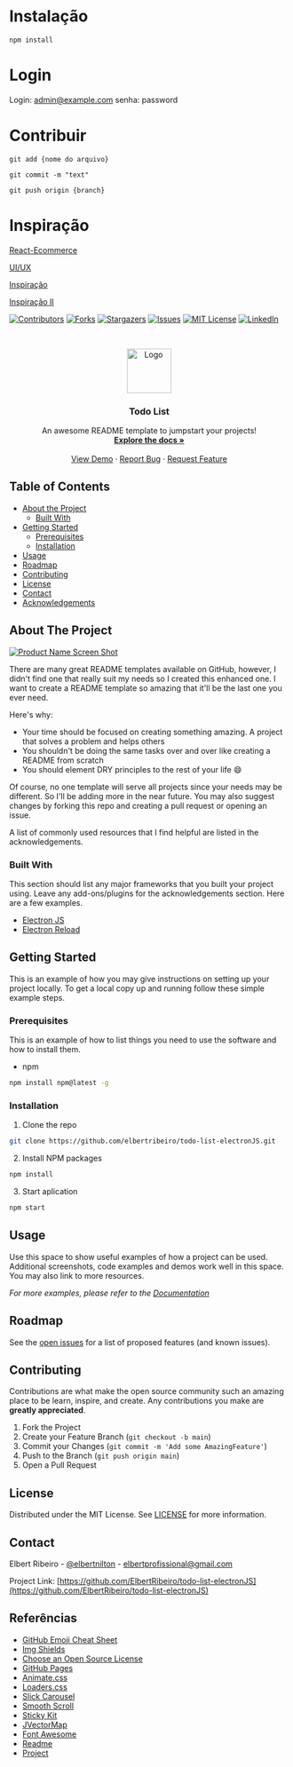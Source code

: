 
# Instalação

`npm install`


# Login

Login: admin@example.com
senha: password

# Contribuir

```
git add {nome do arquivo}
```

```
git commit -m "text"
```

```
git push origin {branch}
```


# Inspiração

[React-Ecommerce](https://github.com/sitepoint-editors/React-Ecommerce)

[UI/UX](https://www.figma.com/file/k3vZl8UTyHS3c66qsLgUBA/Site-Sou-%2B-Store?node-id=0%3A1)

[Inspiração](https://salinaka-ecommerce.web.app/)

[Inspiração II](https://github.com/tarunyadav1/Ecommerce-store-React-Redux-Firebase-StripePayment)


[![Contributors][contributors-shield]][contributors-url]
[![Forks][forks-shield]][forks-url]
[![Stargazers][stars-shield]][stars-url]
[![Issues][issues-shield]][issues-url]
[![MIT License][license-shield]][license-url]
[![LinkedIn][linkedin-shield]][linkedin-url]




<br />
<p align="center">
  <a href="https://github.com/othneildrew/Best-README-Template">
    <img src="assets/To-do.png" alt="Logo" width="80" height="80">
  </a>

  <h3 align="center">Todo List</h3>

  <p align="center">
    An awesome README template to jumpstart your projects!
    <br />
    <a href="https://github.com/ElbertRibeiro/todo-list-electronJS/wiki"><strong>Explore the docs »</strong></a>
    <br />
    <br />
    <a href="https://github.com/othneildrew/Best-README-Template">View Demo</a>
    ·
    <a href="https://github.com/elbertribeiro/todo-list-electronJS/issues/new">Report Bug</a>
    ·
    <a href="https://github.com/elbertribeiro/todo-list-electronJS/issues">Request Feature</a>
  </p>
</p>



<!-- TABLE OF CONTENTS -->
## Table of Contents

* [About the Project](#about-the-project)
  * [Built With](#built-with)
* [Getting Started](#getting-started)
  * [Prerequisites](#prerequisites)
  * [Installation](#installation)
* [Usage](#usage)
* [Roadmap](#roadmap)
* [Contributing](#contributing)
* [License](#license)
* [Contact](#contact)
* [Acknowledgements](#acknowledgements)



<!-- ABOUT THE PROJECT -->
## About The Project

[![Product Name Screen Shot][product-screenshot]](https://example.com)

There are many great README templates available on GitHub, however, I didn't find one that really suit my needs so I created this enhanced one. I want to create a README template so amazing that it'll be the last one you ever need.

Here's why:
* Your time should be focused on creating something amazing. A project that solves a problem and helps others
* You shouldn't be doing the same tasks over and over like creating a README from scratch
* You should element DRY principles to the rest of your life :smile:

Of course, no one template will serve all projects since your needs may be different. So I'll be adding more in the near future. You may also suggest changes by forking this repo and creating a pull request or opening an issue.

A list of commonly used resources that I find helpful are listed in the acknowledgements.

### Built With
This section should list any major frameworks that you built your project using. Leave any add-ons/plugins for the acknowledgements section. Here are a few examples.
* [Electron JS](https://www.electronjs.org/)
* [Electron Reload](https://github.com/yan-foto/electron-reload#readme)



<!-- GETTING STARTED -->
## Getting Started

This is an example of how you may give instructions on setting up your project locally.
To get a local copy up and running follow these simple example steps.

### Prerequisites

This is an example of how to list things you need to use the software and how to install them.
* npm
```sh
npm install npm@latest -g
```

### Installation

1. Clone the repo
```sh
git clone https://github.com/elbertribeiro/todo-list-electronJS.git
```
2. Install NPM packages
```sh
npm install
```
3. Start aplication
```sh
npm start
```



<!-- USAGE EXAMPLES -->
## Usage

Use this space to show useful examples of how a project can be used. Additional screenshots, code examples and demos work well in this space. You may also link to more resources.

_For more examples, please refer to the [Documentation](https://github.com/ElbertRibeiro/todo-list-electronJS/wiki)_




## Roadmap

See the [open issues](https://github.com/elbertribeiro/todo-list-electronJS/issues) for a list of proposed features (and known issues).



<!-- CONTRIBUTING -->
## Contributing

Contributions are what make the open source community such an amazing place to be learn, inspire, and create. Any contributions you make are **greatly appreciated**.

1. Fork the Project
2. Create your Feature Branch (`git checkout -b main`)
3. Commit your Changes (`git commit -m 'Add some AmazingFeature'`)
4. Push to the Branch (`git push origin main`)
5. Open a Pull Request



<!-- LICENSE -->
## License

Distributed under the MIT License. See [LICENSE](LICENSE) for more information.




## Contact

Elbert Ribeiro - [@elbertnilton](https://instagram.com/elbertnilton) - [elbertprofissional@gmail.com](mailto:elbertprofissional@gmail.com)

Project Link: [https://github.com/ElbertRibeiro/todo-list-electronJS](https://github.com/ElbertRibeiro/todo-list-electronJS)




## Referências
* [GitHub Emoji Cheat Sheet](https://www.webpagefx.com/tools/emoji-cheat-sheet)
* [Img Shields](https://shields.io)
* [Choose an Open Source License](https://choosealicense.com)
* [GitHub Pages](https://pages.github.com)
* [Animate.css](https://daneden.github.io/animate.css)
* [Loaders.css](https://connoratherton.com/loaders)
* [Slick Carousel](https://kenwheeler.github.io/slick)
* [Smooth Scroll](https://github.com/cferdinandi/smooth-scroll)
* [Sticky Kit](http://leafo.net/sticky-kit)
* [JVectorMap](http://jvectormap.com)
* [Font Awesome](https://fontawesome.com)
* [Readme](https://github.com/othneildrew/Best-README-Template)
* [Project](https://blog.rocketseat.com.br/electron-construindo-aplicacoes-desktop-com-javascript/)





<!-- MARKDOWN LINKS & IMAGES -->
<!-- https://www.markdownguide.org/basic-syntax/#reference-style-links -->
[contributors-shield]: https://img.shields.io/github/contributors/elbertribeiro/todo-list-electronJS.svg?style=flat-square
[contributors-url]: https://github.com/elbertribeiro/todo-list-electronJS/graphs/contributors
[forks-shield]: https://img.shields.io/github/forks/elbertribeiro/todo-list-electronJS.svg?style=flat-square
[forks-url]: https://github.com/ElbertRibeiro/todo-list-electronJS/network/members
[stars-shield]: https://img.shields.io/github/stars/elbertribeiro/todo-list-electronJS.svg?style=flat-square
[stars-url]: https://github.com/elbertribeiro/todo-list-electronJS/stargazers
[issues-shield]: https://img.shields.io/github/issues/elbertribeiro/todo-list-electronJS.svg?style=flat-square
[issues-url]: https://github.com/elbertribeiro/todo-list-electronJS/issues
[license-shield]: https://img.shields.io/github/license/elbertribeiro/todo-list-electronJS.svg?style=flat-square
[license-url]: https://github.com/elbertribeiro/todo-list-electronJS/blob/main/LICENSE
[linkedin-shield]: https://img.shields.io/badge/-LinkedIn-black.svg?style=flat-square&logo=linkedin&colorB=555
[linkedin-url]: https://linkedin.com/in/elbert-ribeiro/
[product-screenshot]: assets/To-do.png
